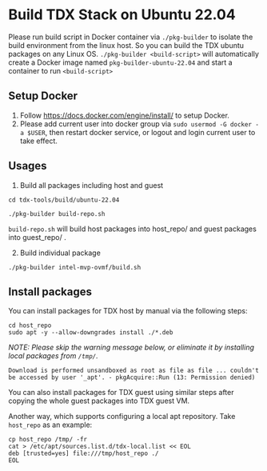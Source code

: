 
# Build TDX Stack on Ubuntu 22.04

Please run build script in Docker container via `./pkg-builder` to isolate the
build environment from the linux host. So you can build the TDX ubuntu packages
on any Linux OS. `./pkg-builder <build-script>` will automatically create a
Docker image named `pkg-builder-ubuntu-22.04` and start a container to run `<build-script>`

## Setup Docker

1. Follow https://docs.docker.com/engine/install/ to setup Docker.
2. Please add current user into docker group via `sudo usermod -G docker -a $USER`,
then restart docker service, or logout and login current user to take effect.

## Usages

1. Build all packages including host and guest

```
cd tdx-tools/build/ubuntu-22.04

./pkg-builder build-repo.sh
```

`build-repo.sh` will build host packages into host_repo/ and guest packages into guest_repo/ .

2. Build individual package


```
./pkg-builder intel-mvp-ovmf/build.sh
```

## Install packages

You can install packages for TDX host by manual via the following steps:

```
cd host_repo
sudo apt -y --allow-downgrades install ./*.deb
```

_NOTE: Please skip the warning message below, or eliminate it by installing local packages from `/tmp/`._

```
Download is performed unsandboxed as root as file as file ... couldn't be accessed by user '_apt'. - pkgAcquire::Run (13: Permission denied)
```

You can also install packages for TDX guest using similar steps after copying the
whole guest packages into TDX guest VM.

Another way, which supports configuring a local apt repository. Take `host_repo` as an example:

```
cp host_repo /tmp/ -fr
cat > /etc/apt/sources.list.d/tdx-local.list << EOL
deb [trusted=yes] file:///tmp/host_repo ./
EOL
```
